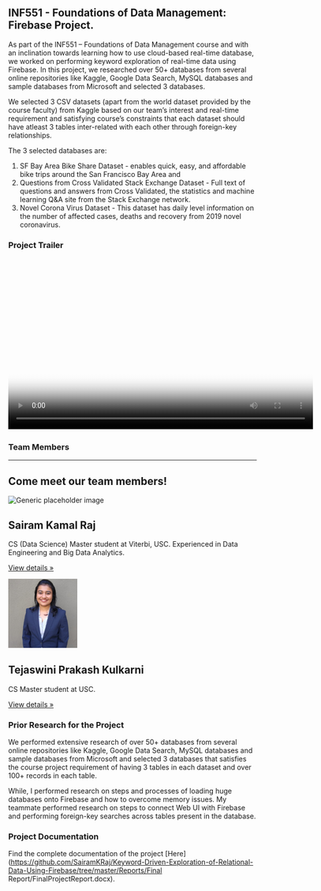 ## INF551 - Foundations of Data Management: Firebase Project.

As part of the INF551 – Foundations of Data Management course and with an inclination towards learning how to use cloud-based real-time database, we worked on performing keyword exploration of real-time data using Firebase. In this project, we researched over 50+ databases from several online repositories like Kaggle, Google Data Search, MySQL databases and sample databases from Microsoft and selected 3 databases.

We selected 3 CSV datasets (apart from the world dataset provided by the course faculty) from Kaggle based on our team’s interest and real-time requirement and satisfying course’s constraints that each dataset should have atleast 3 tables inter-related with each other through foreign-key relationships.

The 3 selected databases are: 

1.	SF Bay Area Bike Share Dataset - enables quick, easy, and affordable bike trips around the San Francisco Bay Area and 
2.	Questions from Cross Validated Stack Exchange Dataset - Full text of questions and answers from Cross Validated, the statistics and machine learning Q&A site from the Stack Exchange network.
3.	Novel Corona Virus Dataset -  This dataset has daily level information on the number of affected cases, deaths and recovery from 2019 novel coronavirus.

### Project Trailer

<div style="text-align:center">
<video poster="poster.png" width="618" height="347" controls preload> 
    <source src="video.mp4" media="only screen and (min-device-width: 568px)"></source> 
    <source src="video.iphone.mp4" media="only screen and (max-device-width: 568px)"></source> 
    <source src="video.webm"></source> 
</video>
</div>

### Team Members

<hr class="featurette-divider">
<div>
			<div class="row text-center" id="Team">
				<h2>Come meet our team members!</h2>
			</div>
			<div class="row">	
				<div class="col-lg-4">
					<img class="rounded-circle" src="sairam2.png" alt="Generic placeholder image" width="140" height="140">
					<h2>Sairam Kamal Raj</h2>
					<p>CS (Data Science) Master student at Viterbi, USC. Experienced in Data Engineering and Big Data Analytics.</p>
					<p><a class="btn btn-secondary" href="https://www.linkedin.com/in/sairam-k-raj-at-usc/" role="button">View details »</a></p>
					</div><!-- /.col-lg-4 -->
			<div class="row text-center">
				<div class="col-lg-6">
					<img class="rounded-circle" src="tejaswini.png" alt="Generic placeholder image" width="140" height="140">
					<h2>Tejaswini Prakash Kulkarni</h2>
					<p>CS Master student at USC. </p>
					<p><a class="btn btn-secondary" href="https://www.linkedin.com/in/tejaswini-prakash-kulkarni/" role="button">View details »</a></p>	
					</div><!-- /.col-lg-6 -->
			</div><!-- /.row -->
	</div>


### Prior Research for the Project

We performed extensive research of over 50+ databases from several online repositories like Kaggle, Google Data Search, MySQL databases and sample databases from Microsoft and selected 3 databases that satisfies the course project requirement of having 3 tables in each dataset and over 100+ records in each table.

While, I performed research on steps and processes of loading huge databases onto Firebase and how to overcome memory issues. My teammate performed research on steps to connect Web UI with Firebase and performing foreign-key searches across tables present in the database.

### Project Documentation
Find the complete documentation of the project [Here](https://github.com/SairamKRaj/Keyword-Driven-Exploration-of-Relational-Data-Using-Firebase/tree/master/Reports/Final Report/FinalProjectReport.docx).
